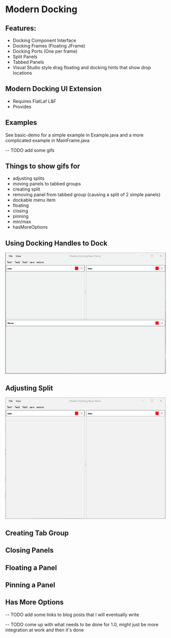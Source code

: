 # Modern Docking

## Features:
- Docking Component Interface
- Docking Frames (Floating JFrame)
- Docking Ports (One per frame)
- Split Panels
- Tabbed Panels
- Visual Studio style drag floating and docking hints that show drop locations

## Modern Docking UI Extension
- Requires FlatLaf L&F
- Provides

## Examples
See basic-demo for a simple example in Example.java and a more complicated example in MainFrame.java

-- TODO add some gifs

## Things to show gifs for
- adjusting splits
- moving panels to tabbed groups
- creating split
- removing panel from tabbed group (causing a split of 2 simple panels)
- dockable menu item
- floating
- closing
- pinning
- min/max
- hasMoreOptions

## Using Docking Handles to Dock
![Docking Handles](img/docking_handles.gif)

## Adjusting Split
![Adjusting Splits](img/adjusting_split.gif)

## Creating Tab Group

## Closing Panels

## Floating a Panel

## Pinning a Panel

## Has More Options

-- TODO add some links to blog posts that I will eventually write


-- TODO come up with what needs to be done for 1.0, might just be more integration at work and then it's done